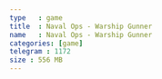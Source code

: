 ```yaml
---
type   : game
title  : Naval Ops - Warship Gunner
name   : Naval Ops - Warship Gunner
categories: [game]
telegram : 1172
size : 556 MB
---
```



